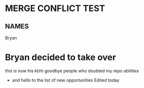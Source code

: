# MERGE CONFLICT TEST
## NAMES
Bryan
# Bryan decided to take over
this is now his ``REPO``
goodbye people who doubted my repo abilities
- and hello to the list of new opportunities 
Edited today
